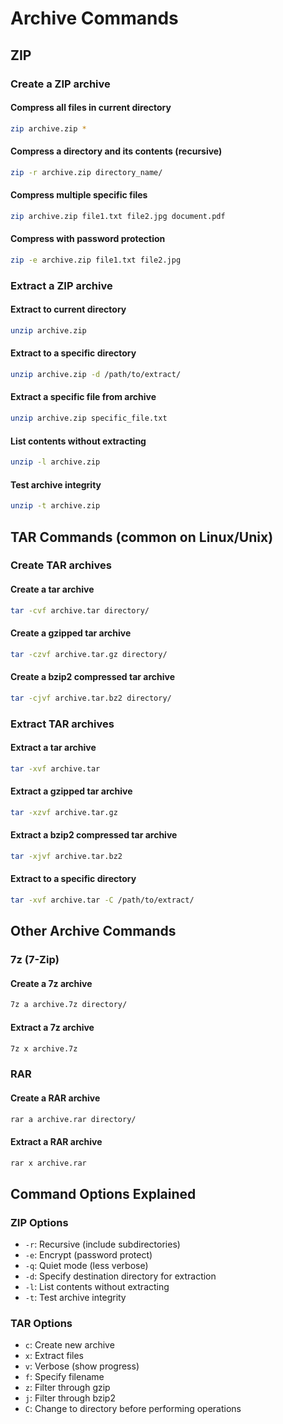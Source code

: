 # Archive Commands

## ZIP

### Create a ZIP archive

#### Compress all files in current directory
```bash
zip archive.zip *
```

#### Compress a directory and its contents (recursive)
```bash
zip -r archive.zip directory_name/
```

#### Compress multiple specific files
```bash
zip archive.zip file1.txt file2.jpg document.pdf
```

#### Compress with password protection
```bash
zip -e archive.zip file1.txt file2.jpg
```

### Extract a ZIP archive

#### Extract to current directory
```bash
unzip archive.zip
```

#### Extract to a specific directory
```bash
unzip archive.zip -d /path/to/extract/
```

#### Extract a specific file from archive
```bash
unzip archive.zip specific_file.txt
```

#### List contents without extracting
```bash
unzip -l archive.zip
```

#### Test archive integrity
```bash
unzip -t archive.zip
```

## TAR Commands (common on Linux/Unix)

### Create TAR archives

#### Create a tar archive
```bash
tar -cvf archive.tar directory/
```

#### Create a gzipped tar archive
```bash
tar -czvf archive.tar.gz directory/
```

#### Create a bzip2 compressed tar archive
```bash
tar -cjvf archive.tar.bz2 directory/
```

### Extract TAR archives

#### Extract a tar archive
```bash
tar -xvf archive.tar
```

#### Extract a gzipped tar archive
```bash
tar -xzvf archive.tar.gz
```

#### Extract a bzip2 compressed tar archive
```bash
tar -xjvf archive.tar.bz2
```

#### Extract to a specific directory
```bash
tar -xvf archive.tar -C /path/to/extract/
```

## Other Archive Commands

### 7z (7-Zip)

#### Create a 7z archive
```bash
7z a archive.7z directory/
```

#### Extract a 7z archive
```bash
7z x archive.7z
```

### RAR

#### Create a RAR archive
```bash
rar a archive.rar directory/
```

#### Extract a RAR archive
```bash
rar x archive.rar
```

## Command Options Explained

### ZIP Options
- `-r`: Recursive (include subdirectories)
- `-e`: Encrypt (password protect)
- `-q`: Quiet mode (less verbose)
- `-d`: Specify destination directory for extraction
- `-l`: List contents without extracting
- `-t`: Test archive integrity

### TAR Options
- `c`: Create new archive
- `x`: Extract files
- `v`: Verbose (show progress)
- `f`: Specify filename
- `z`: Filter through gzip
- `j`: Filter through bzip2
- `C`: Change to directory before performing operations
